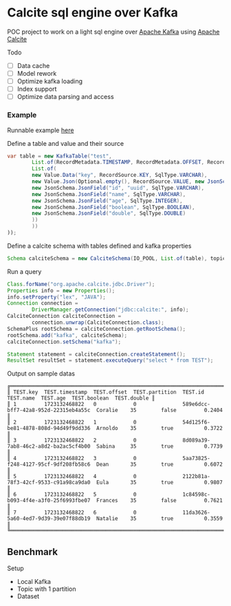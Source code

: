 # Calcite sql engine over Kafka

POC project to work on a light sql engine over [Apache Kafka](https://kafka.apache.org/) using [Apache Calcite](https://github.com/apache/calcite)

Todo
 - [ ] Data cache
 - [ ] Model rework
 - [ ] Optimize kafka loading
 - [ ] Index support
 - [ ] Optimize data parsing and access

### Example

Runnable example [here](core/src/main/java/xyw/fteychene/kafka/sqlengine/core/Main.java)

Define a table and value and their source
```java
var table = new KafkaTable("test",
        List.of(RecordMetadata.TIMESTAMP, RecordMetadata.OFFSET, RecordMetadata.PARTITION),
        List.of(
        new Value.Data("key", RecordSource.KEY, SqlType.VARCHAR),
        new Value.Json(Optional.empty(), RecordSource.VALUE, new JsonSchema(
        new JsonSchema.JsonField("id", "uuid", SqlType.VARCHAR),
        new JsonSchema.JsonField("name", SqlType.VARCHAR),
        new JsonSchema.JsonField("age", SqlType.INTEGER),
        new JsonSchema.JsonField("boolean", SqlType.BOOLEAN),
        new JsonSchema.JsonField("double", SqlType.DOUBLE)
        ))
        ))
));
```

Define a calcite schema with tables defined and kafka properties
```java
Schema calciteSchema = new CalciteSchema(IO_POOL, List.of(table), topic -> KafkaFullScanEnumerator.createFullScanEnumerator(kafkaAdminClient, kafkaConsumer, topic));
```

Run a query
```java
Class.forName("org.apache.calcite.jdbc.Driver");
Properties info = new Properties();
info.setProperty("lex", "JAVA");
Connection connection =
        DriverManager.getConnection("jdbc:calcite:", info);
CalciteConnection calciteConnection =
        connection.unwrap(CalciteConnection.class);
SchemaPlus rootSchema = calciteConnection.getRootSchema();
rootSchema.add("kafka", calciteSchema);
calciteConnection.setSchema("kafka");

Statement statement = calciteConnection.createStatement();
ResultSet resultSet = statement.executeQuery("select * from TEST");
```

Output on sample datas
```
╔═════════════════════════════════════════════════════════════════════════════════════════════════════════════════════════════════════════════╗
║ TEST.key  TEST.timestamp  TEST.offset  TEST.partition  TEST.id                               TEST.name  TEST.age  TEST.boolean  TEST.double ║
║ 1         1723132468822   0            0               589e6dcc-bff7-42a8-952d-22315eb4a55c  Coralie    35        false         0.2404      ║
║ 2         1723132468822   1            0               54d125f6-be81-4878-808d-94d49f9dd336  Arnoldo    35        true          0.3722      ║
║ 3         1723132468822   2            0               8d089a39-7ab8-46c2-a8d2-ba2ac5cf4b00  Sabina     35        true          0.7739      ║
║ 4         1723132468822   3            0               5aa73825-f248-4127-95cf-9df208fb58c6  Dean       35        true          0.6072      ║
║ 5         1723132468822   4            0               2122b81a-78f3-42cf-9533-c91a98ca9da0  Eula       35        true          0.9807      ║
║ 6         1723132468822   5            0               1c84598c-b093-4f4e-a3f0-25f6993fbe07  Frances    35        false         0.7621      ║
║ 7         1723132468822   6            0               11da3626-5a60-4ed7-9d39-39e07f88db19  Natalie    35        true          0.3559      ║
╚═════════════════════════════════════════════════════════════════════════════════════════════════════════════════════════════════════════════╝
```

## Benchmark 

Setup
 - Local Kafka
 - Topic with 1 partition
 - Dataset 